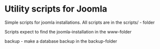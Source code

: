 Utility scripts for Joomla
==========================

Simple scripts for joomla installations. All scripts are in the scripts/ - folder

Scripts expect to find the joomla-installation in the www-folder

backup - make a database backup in the backup-folder

